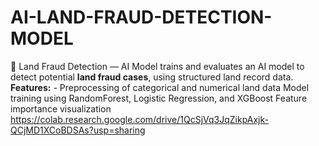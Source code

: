 # AI-LAND-FRAUD-DETECTION-MODEL
🧠 Land Fraud Detection — AI Model trains and evaluates an AI model to detect potential **land fraud cases**, using structured land record data.  **Features:** - Preprocessing of categorical and numerical land data Model training using RandomForest, Logistic Regression, and XGBoost Feature importance visualization https://colab.research.google.com/drive/1QcSjVq3JqZikpAxjk-QCjMD1XCoBDSAs?usp=sharing
